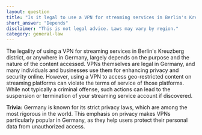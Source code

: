 ```yaml
---
layout: question
title: "Is it legal to use a VPN for streaming services in Berlin's Kreuzberg district?"
short_answer: "Depends"
disclaimer: "This is not legal advice. Laws may vary by region."
category: general-law
---
```

The legality of using a VPN for streaming services in Berlin's Kreuzberg district, or anywhere in Germany, largely depends on the purpose and the nature of the content accessed. VPNs themselves are legal in Germany, and many individuals and businesses use them for enhancing privacy and security online. However, using a VPN to access geo-restricted content on streaming platforms can violate the terms of service of those platforms. While not typically a criminal offense, such actions can lead to the suspension or termination of your streaming service account if discovered.

**Trivia:** Germany is known for its strict privacy laws, which are among the most rigorous in the world. This emphasis on privacy makes VPNs particularly popular in Germany, as they help users protect their personal data from unauthorized access.
